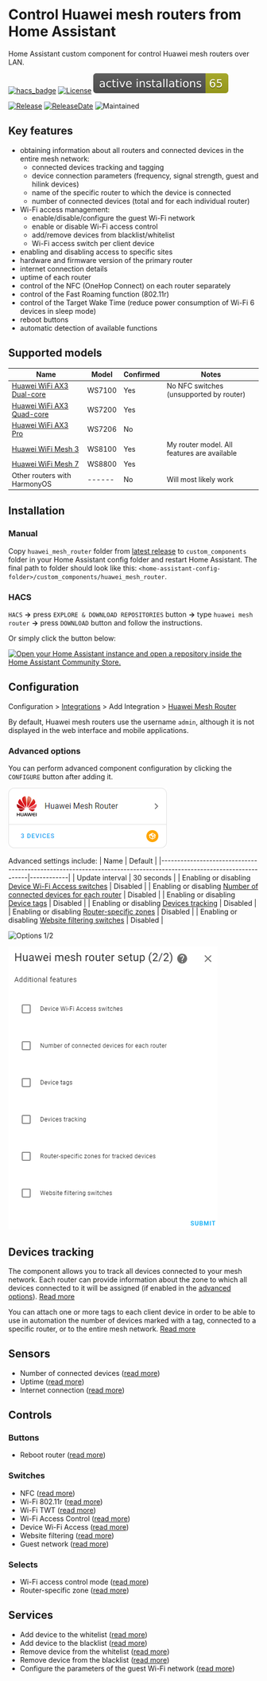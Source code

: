 # Control Huawei mesh routers from Home Assistant

Home Assistant custom component for control Huawei mesh routers over LAN.

[![hacs_badge](https://img.shields.io/badge/HACS-Default-orange.svg)](https://github.com/hacs/integration)
[![License](https://img.shields.io/github/license/vmakeev/huawei_mesh_router)](https://github.com/vmakeev/huawei_mesh_router/blob/master/LICENSE.md)
![Active installations](https://raw.githubusercontent.com/vmakeev/custom_badges_updater/main/huawei_mesh_router.svg)

[![Release](https://img.shields.io/github/v/release/vmakeev/huawei_mesh_router)](https://github.com/vmakeev/huawei_mesh_router/releases/latest)
[![ReleaseDate](https://img.shields.io/github/release-date/vmakeev/huawei_mesh_router)](https://github.com/vmakeev/huawei_mesh_router/releases/latest)
![Maintained](https://img.shields.io/maintenance/yes/2023)

## Key features

- obtaining information about all routers and connected devices in the entire mesh network:
  - connected devices tracking and tagging
  - device connection parameters (frequency, signal strength, guest and hilink devices)
  - name of the specific router to which the device is connected
  - number of connected devices (total and for each individual router)
- Wi-Fi access management:
  - enable/disable/configure the guest Wi-Fi network
  - enable or disable Wi-Fi access control
  - add/remove devices from blacklist/whitelist
  - Wi-Fi access switch per client device
- enabling and disabling access to specific sites
- hardware and firmware version of the primary router
- internet connection details
- uptime of each router
- control of the NFC (OneHop Connect) on each router separately
- control of the Fast Roaming function (802.11r)
- control of the Target Wake Time (reduce power consumption of Wi-Fi 6 devices in sleep mode)
- reboot buttons
- automatic detection of available functions

## Supported models

|                                        Name                                        |  Model | Confirmed |                    Notes                    |
|------------------------------------------------------------------------------------|--------|-----------|---------------------------------------------|
| [Huawei WiFi AX3 Dual-core](https://consumer.huawei.com/en/routers/ax3-dual-core/) | WS7100 |    Yes    | No NFC switches (unsupported by router)     |
| [Huawei WiFi AX3 Quad-core](https://consumer.huawei.com/en/routers/ax3-quad-core/) | WS7200 |    Yes    |                                             |
| [Huawei WiFi AX3 Pro](https://consumer.huawei.com/en/routers/ax3-pro/)             | WS7206 |    No     |                                             |
| [Huawei WiFi Mesh 3](https://consumer.huawei.com/en/routers/wifi-mesh3/)           | WS8100 |    Yes    | My router model. All features are available |
| [Huawei WiFi Mesh 7](https://consumer.huawei.com/en/routers/wifi-mesh7/)           | WS8800 |    Yes    |                                             |
| Other routers with HarmonyOS                                                       | ------ |    No     | Will most likely work                       |             

## Installation

### Manual

Copy `huawei_mesh_router` folder from [latest release](https://github.com/vmakeev/huawei_mesh_router/releases/latest) to `custom_components` folder in your Home Assistant config folder and restart Home Assistant. The final path to folder should look like this: `<home-assistant-config-folder>/custom_components/huawei_mesh_router`.

### HACS

`HACS` **->** press `EXPLORE & DOWNLOAD REPOSITORIES` button **->** type `huawei mesh router` **->** press `DOWNLOAD` button and follow the instructions.

Or simply click the button below:

[![Open your Home Assistant instance and open a repository inside the Home Assistant Community Store.](https://my.home-assistant.io/badges/hacs_repository.svg)](https://my.home-assistant.io/redirect/hacs_repository/?owner=vmakeev&repository=huawei_mesh_router&category=integration)


## Configuration

Configuration > [Integrations](https://my.home-assistant.io/redirect/integrations/) > Add Integration > [Huawei Mesh Router](https://my.home-assistant.io/redirect/config_flow_start/?domain=huawei_mesh_router)

By default, Huawei mesh routers use the username `admin`, although it is not displayed in the web interface and mobile applications.

### Advanced options

You can perform advanced component configuration by clicking the `CONFIGURE` button after adding it. 

![Integration](docs/images/integration.png)

Advanced settings include:
|                                                       Name                                                       |  Default   |
|------------------------------------------------------------------------------------------------------------------|------------|
| Update interval                                                                                                  | 30 seconds |
| Enabling or disabling [Device Wi-Fi Access switches](docs/controls.md#device-wi-fi-access)                       |  Disabled  |
| Enabling or disabling [Number of connected devices for each router](docs/sensors.md#number-of-connected-devices) |  Disabled  |
| Enabling or disabling [Device tags](docs/device-tags.md#device-tags)                                             |  Disabled  |
| Enabling or disabling [Devices tracking](docs/device-tracking.md#devices-tracking)                               |  Disabled  |
| Enabling or disabling [Router-specific zones](docs/device-tracking.md#router-specific-zones)                     |  Disabled  |
| Enabling or disabling [Website filtering switches](docs/controls.md#website-filtering)                           |  Disabled  |


![Options 1/2](docs/images/options_1.png)

![Options 2/2](docs/images/options_2.png)


## Devices tracking

The component allows you to track all devices connected to your mesh network. Each router can provide information about the zone to which all devices connected to it will be assigned (if enabled in the [advanced options](#advanced-options)). [Read more](docs/device-tracking.md)

You can attach one or more tags to each client device in order to be able to use in automation the number of devices marked with a tag, connected to a specific router, or to the entire mesh network. [Read more](docs/device-tags.md#device-tags)

## Sensors

* Number of connected devices ([read more](docs/sensors.md#number-of-connected-devices))
* Uptime ([read more](docs/sensors.md#uptime))
* Internet connection ([read more](docs/sensors.md#internet-connection))

## Controls

### Buttons

* Reboot router ([read more](docs/controls.md#reboot))

### Switches

* NFC ([read more](docs/controls.md#nfc-switch))
* Wi-Fi 802.11r ([read more](docs/controls.md#wi-fi-80211r-switch))
* Wi-Fi TWT ([read more](docs/controls.md#wi-fi-6-twt-switch))
* Wi-Fi Access Control ([read more](docs/controls.md#wi-fi-access-control))
* Device Wi-Fi Access ([read more](docs/controls.md#device-wi-fi-access))
* Website filtering ([read more](docs/controls.md#website-filtering))
* Guest network ([read more](docs/controls.md#guest-network))

### Selects
* Wi-Fi access control mode ([read more](docs/controls.md#wi-fi-access-control-mode))
* Router-specific zone ([read more](docs/controls.md#router-specific-zone))

## Services

* Add device to the whitelist ([read more](docs/services.md#add-device-to-the-whitelist))
* Add device to the blacklist ([read more](docs/services.md#add-device-to-the-blacklist))
* Remove device from the whitelist ([read more](docs/services.md#remove-device-from-the-whitelist))
* Remove device from the blacklist ([read more](docs/services.md#remove-device-from-the-blacklist))
* Configure the parameters of the guest Wi-Fi network ([read more](docs/services.md#set-up-a-guest-network))
